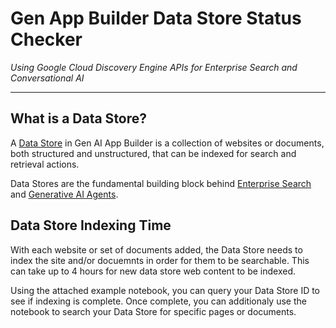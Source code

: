 # Gen App Builder Data Store Status Checker
_Using Google Cloud Discovery Engine APIs for Enterprise Search and Conversational AI_

---

## What is a Data Store?
A [Data Store](https://cloud.google.com/generative-ai-app-builder/docs/create-datastore-ingest) in Gen AI App Builder is a collection of websites or documents, both structured and unstructured, that can be indexed for search and retrieval actions.

Data Stores are the fundamental building block behind [Enterprise Search](https://cloud.google.com/enterprise-search) and [Generative AI Agents](https://cloud.google.com/generative-ai-app-builder/docs/agent-usage).

## Data Store Indexing Time
With each website or set of documents added, the Data Store needs to index the site and/or docuemnts in order for them to be searchable. This can take up to 4 hours for new data store web content to be indexed.

Using the attached example notebook, you can query your Data Store ID to see if indexing is complete.
Once complete, you can additionaly use the notebook to search your Data Store for specific pages or documents.
